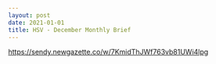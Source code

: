 ```yaml
---
layout: post
date: 2021-01-01
title: HSV - December Monthly Brief
---
```


https://sendy.newgazette.co/w/7KmidThJWf763vb81UWi4lpg
